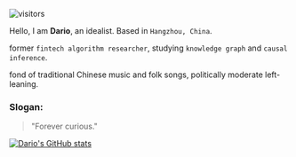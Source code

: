 ![visitors](https://visitor-badge.glitch.me/badge?page_id=dario-github.dario-github&left_color=green&right_color=pink)

Hello, I am **Dario**, an idealist. Based in `Hangzhou, China`.

former `fintech algorithm researcher`, studying `knowledge graph` and `causal inference`.

fond of traditional Chinese music and folk songs, politically moderate left-leaning. 

### Slogan: 

> "Forever curious."

[![Dario's GitHub stats](https://github-readme-stats.vercel.app/api?username=dario-github)](https://github.com/anuraghazra/github-readme-stats)

<!--START_SECTION:waka-->
<!--END_SECTION:waka-->
